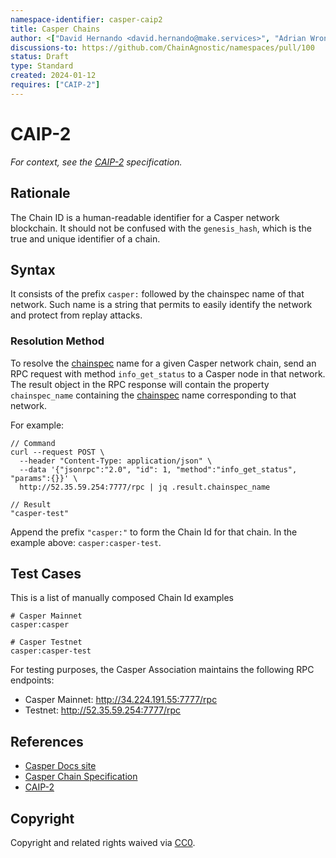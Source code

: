 ```yaml
---
namespace-identifier: casper-caip2
title: Casper Chains
author: <["David Hernando <david.hernando@make.services>", "Adrian Wrona <adrian@casper.network>"]>
discussions-to: https://github.com/ChainAgnostic/namespaces/pull/100
status: Draft
type: Standard
created: 2024-01-12
requires: ["CAIP-2"]
---
```


# CAIP-2

*For context, see the [CAIP-2][] specification.*

## Rationale

The Chain ID is a human-readable identifier for a Casper network blockchain. It should not be confused with the `genesis_hash`, which is the true and unique identifier of a chain.

## Syntax

It consists of the prefix `casper:` followed by the chainspec name of that network. Such name is a string that permits to easily identify the network and protect from replay attacks.

### Resolution Method

To resolve the [chainspec][] name for a given Casper network chain, send an RPC request with method `info_get_status` to a Casper node in that network. The result object in the RPC response will contain the property `chainspec_name` containing the [chainspec][] name corresponding to that network.

For example:

```jsonc
// Command
curl --request POST \
  --header "Content-Type: application/json" \
  --data '{"jsonrpc":"2.0", "id": 1, "method":"info_get_status", "params":{}}' \
  http://52.35.59.254:7777/rpc | jq .result.chainspec_name

// Result
"casper-test"
```

Append the prefix `"casper:"` to form the Chain Id for that chain. In the example above: `casper:casper-test`.

## Test Cases

This is a list of manually composed Chain Id examples

```
# Casper Mainnet
casper:casper

# Casper Testnet
casper:casper-test
```

For testing purposes, the Casper Association maintains the following RPC endpoints:

* Casper Mainnet: http://34.224.191.55:7777/rpc
* Testnet: http://52.35.59.254:7777/rpc


## References

- [Casper Docs site][]
- [Casper Chain Specification][Chainspec]
- [CAIP-2][]

[CAIP-2]: https://github.com/ChainAgnostic/CAIPs/blob/master/CAIPs/caip-2.md
[Casper Docs site]: https://docs.casper.network/
[Chainspec]: https://docs.casper.network/operators/setup-network/chain-spec/

## Copyright
Copyright and related rights waived via [CC0](https://creativecommons.org/publicdomain/zero/1.0/).
